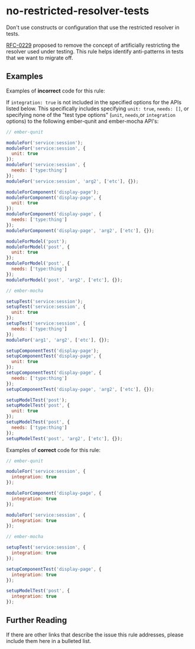 # no-restricted-resolver-tests

Don't use constructs or configuration that use the restricted resolver in tests.

[RFC-0229](https://github.com/emberjs/rfcs/blob/master/text/0229-deprecate-testing-restricted-resolver.md)
proposed to remove the concept of artificially restricting the resolver used under testing. This rule helps
identify anti-patterns in tests that we want to migrate off.

## Examples

Examples of **incorrect** code for this rule:

If `integration: true` is not included in the specified options for the APIs listed below. This specifically includes specifying `unit: true`, `needs: []`, or specifying none of the "test type options" (`unit`, `needs`,or `integration` options) to the following ember-qunit and ember-mocha API's:

```js
// ember-qunit

moduleFor('service:session');
moduleFor('service:session', {
  unit: true
});
moduleFor('service:session', {
  needs: ['type:thing']
});
moduleFor('service:session', 'arg2', ['etc'], {});

moduleForComponent('display-page');
moduleForComponent('display-page', {
  unit: true
});
moduleForComponent('display-page', {
  needs: ['type:thing']
});
moduleForComponent('display-page', 'arg2', ['etc'], {});

moduleForModel('post');
moduleForModel('post', {
  unit: true
});
moduleForModel('post', {
  needs: ['type:thing']
});
moduleForModel('post', 'arg2', ['etc'], {});
```

```js
// ember-mocha

setupTest('service:session');
setupTest('service:session', {
  unit: true
});
setupTest('service:session', {
  needs: ['type:thing']
});
moduleFor('arg1', 'arg2', ['etc'], {});

setupComponentTest('display-page');
setupComponentTest('display-page', {
  unit: true
});
setupComponentTest('display-page', {
  needs: ['type:thing']
});
setupComponentTest('display-page', 'arg2', ['etc'], {});

setupModelTest('post');
setupModelTest('post', {
  unit: true
});
setupModelTest('post', {
  needs: ['type:thing']
});
setupModelTest('post', 'arg2', ['etc'], {});
```

Examples of **correct** code for this rule:

```js
// ember-qunit

moduleFor('service:session', {
  integration: true
});

moduleForComponent('display-page', {
  integration: true
});

moduleFor('service:session', {
  integration: true
});
```

```js
// ember-mocha

setupTest('service:session', {
  integration: true
});

setupComponentTest('display-page', {
  integration: true
});

setupModelTest('post', {
  integration: true
});

```

## Further Reading

If there are other links that describe the issue this rule addresses, please include them here in a bulleted list.
